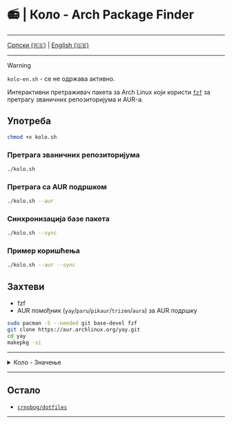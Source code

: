# 📻 | Коло - Arch Package Finder

---

[Српски (🇷🇸)](README.md) | [English (🇬🇧)](README-en.md)

---

> [!WARNING]
> `kolo-en.sh` - се не одржава активно.

Интерактивни претраживач пакета за Arch Linux који користи [`fzf`](https://github.com/junegunn/fzf) за претрагу званичних репозиторијума и AUR-а.

## Употреба

```bash
chmod +x kolo.sh
```

### Претрага званичних репозиторијума

```bash
./kolo.sh
```

### Претрага са AUR подршком

```bash
./kolo.sh --aur
```

### Синхронизација базе пакета

```bash
./kolo.sh --sync
```

### Пример коришћења

```bash
./kolo.sh --aur --sync
```

## Захтеви

- fzf
- AUR помођник (`yay`/`paru`/`pikaur`/`trizen`/`aura`) за AUR подршку

```bash
sudo pacman -S --needed git base-devel fzf
git clone https://aur.archlinux.org/yay.git
cd yay
makepkg -si
```

---

<details>
<summary>Коло - Значење</summary>

- Коло (игра): Српски традиционални плес у кругу са ритмичким покретима, обично у друштву.

- Електрично коло: Пут за проток електричне струје, који укључује извор напајања и електронске компоненте.

</details>

---

## Остало

- [`crnobog/dotfiles`](https://github.com/crnobog69/dotfiles)

---
